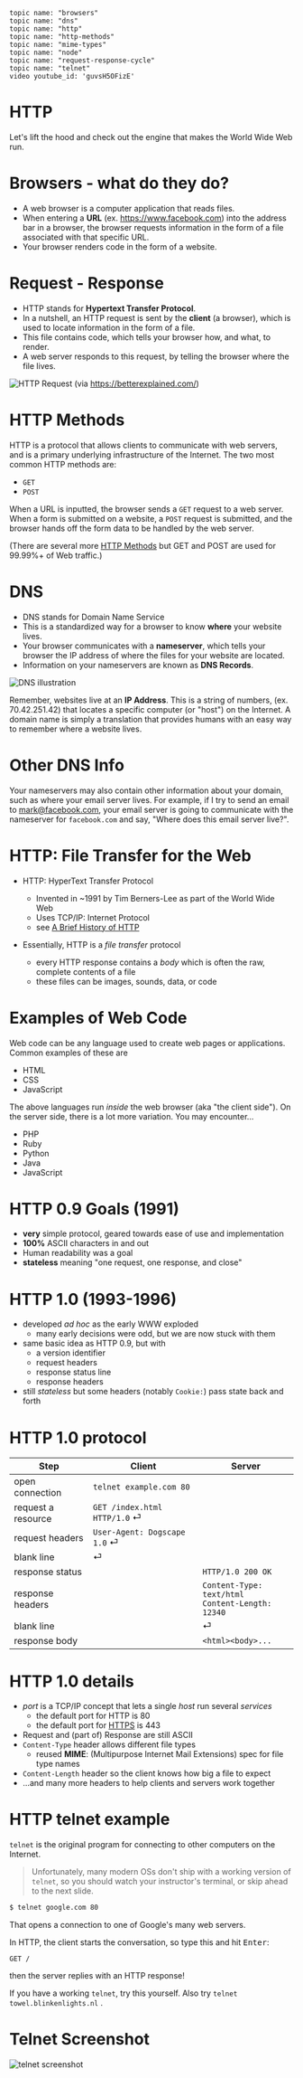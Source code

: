     topic name: "browsers"
    topic name: "dns"
    topic name: "http"
    topic name: "http-methods"
    topic name: "mime-types"
    topic name: "node"
    topic name: "request-response-cycle"
    topic name: "telnet"
    video youtube_id: 'guvsH5OFizE'

# HTTP

Let's lift the hood and check out the engine that makes the World Wide Web run.

# Browsers - what do they do?

* A web browser is a computer application that reads files. 
* When entering a **URL** (ex. https://www.facebook.com) into the address bar in a browser, the browser requests information in the form of a file associated with that specific URL.
* Your browser renders code in the form of a website.

# Request - Response

* HTTP stands for **Hypertext Transfer Protocol**. 
* In a nutshell, an HTTP request is sent by the **client** (a browser), which is used to locate information in the form of a file. 
* This file contains code, which tells your browser how, and what, to render. 
* A web server responds to this request, by telling the browser where the file lives. 

![HTTP Request](/lessons/www/http_request.png "HTTP Request") (via <https://betterexplained.com/>)

# HTTP Methods

HTTP is a protocol that allows clients to communicate with web servers, and is a primary underlying infrastructure of the Internet. The two most common HTTP methods are:

* `GET`
* `POST`

When a URL is inputted, the browser sends a `GET` request to a web server. When a form is submitted on a website, a `POST` request is submitted, and the browser hands off the form data to be handled by the web server.

(There are several more [HTTP Methods](https://developer.mozilla.org/en-US/docs/Web/HTTP/Methods) but GET and POST are used for 99.99%+ of Web traffic.)

# DNS

* DNS stands for Domain Name Service
* This is a standardized way for a browser to know **where** your website lives. 
* Your browser communicates with a **nameserver**, which tells your browser the IP address of where the files for your website are located. 
* Information on your nameservers are known as **DNS Records**. 

![DNS illustration](https://s.hswstatic.com/gif/dns-rev-1.gif "DNS Illustration")

Remember, websites live at an **IP Address**. This is a string of numbers, (ex. 70.42.251.42) that locates a specific computer (or "host") on the Internet. A domain name is simply a translation that provides humans with an easy way to remember where a website lives.

# Other DNS Info

Your nameservers may also contain other information about your domain, such as where your email server lives. For example, if I try to send an email to mark@facebook.com, your email server is going to communicate with the nameserver for `facebook.com` and say, "Where does this email server live?". 

# HTTP: File Transfer for the Web

* HTTP: HyperText Transfer Protocol
    * Invented in ~1991 by Tim Berners-Lee as part of the World Wide Web
    * Uses TCP/IP: Internet Protocol
    * see [A Brief History of HTTP](https://hpbn.co/brief-history-of-http/)

* Essentially, HTTP is a *file transfer* protocol
  * every HTTP response contains a *body* which is often the raw, complete contents of a file
  * these files can be images, sounds, data, or code

# Examples of Web Code

Web code can be any language used to create web pages or applications. Common examples of these are

* HTML
* CSS
* JavaScript

The above languages run *inside* the web browser (aka "the client side"). On the server side, there is a lot more variation. You may encounter...

* PHP
* Ruby
* Python
* Java
* JavaScript

# HTTP 0.9 Goals (1991)

* **very** simple protocol, geared towards ease of use and implementation
* **100%** ASCII characters in and out
* Human readability was a goal
* **stateless** meaning "one request, one response, and close"

# HTTP 1.0 (1993-1996)

* developed *ad hoc* as the early WWW exploded
  * many early decisions were odd, but we are now stuck with them
* same basic idea as HTTP 0.9, but with
  * a version identifier
  * request headers
  * response status line
  * response headers
* still *stateless* but some headers (notably `Cookie:`) pass state back and forth

# HTTP 1.0 protocol

| Step               | Client                              | Server                                                 |
|--------------------|-------------------------------------|--------------------------------------------------------|
| open connection    | `telnet example.com 80`             |                                                        |
| request a resource | `GET /index.html HTTP/1.0`  &#9166; |                                                        |
| request headers    | `User-Agent: Dogscape 1.0` &#9166;  |                                                        |
| blank line         | &#9166;                             |                                                        |
| response status    |                                     | `HTTP/1.0 200 OK`                                      |
| response headers   |                                     | `Content-Type: text/html` <br> `Content-Length: 12340` |
| blank line         |                                     | &#9166;                                                |
| response body      |                                     | `<html><body>...`                                      |

# HTTP 1.0 details

* *port* is a TCP/IP concept that lets a single *host* run several *services*
  * the default port for HTTP is 80
  * the default port for [HTTPS](https://en.wikipedia.org/wiki/HTTPS) is 443
* Request and (part of) Response are still ASCII
* `Content-Type` header allows different file types
  * reused **MIME**: (Multipurpose Internet Mail Extensions) spec for file type names
* `Content-Length` header so the client knows how big a file to expect
* ...and many more headers to help clients and servers work together

# HTTP telnet example

`telnet` is the original program for connecting to other computers on the Internet. 

> Unfortunately, many modern OSs don't ship with a working version of `telnet`, so you should watch your instructor's terminal, or skip ahead to the next slide.

```bash
$ telnet google.com 80
```

That opens a connection to one of Google's many web servers. 

In HTTP, the client starts the conversation, so type this and hit <kbd>Enter</kbd>:

```
GET /
```

then the server replies with an HTTP response!

If you have a working `telnet`, try this yourself. Also try `telnet towel.blinkenlights.nl` .

# Telnet Screenshot

![telnet screenshot](/lessons/www/telnet-google.png)

